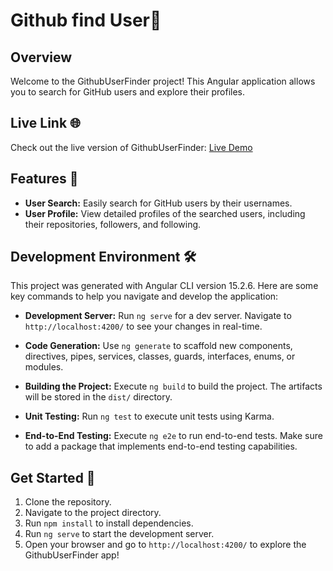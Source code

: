 # Github find User🚀

## Overview

Welcome to the GithubUserFinder project! This Angular application allows you to search for GitHub users and explore their profiles.

## Live Link 🌐

Check out the live version of GithubUserFinder: [Live Demo](https://fyle-internship-challenge-23-black.vercel.app/)

## Features 🌟

- **User Search:** Easily search for GitHub users by their usernames.
- **User Profile:** View detailed profiles of the searched users, including their repositories, followers, and following.

## Development Environment 🛠️

This project was generated with Angular CLI version 15.2.6. Here are some key commands to help you navigate and develop the application:

- **Development Server:** Run `ng serve` for a dev server. Navigate to `http://localhost:4200/` to see your changes in real-time.

- **Code Generation:** Use `ng generate` to scaffold new components, directives, pipes, services, classes, guards, interfaces, enums, or modules.

- **Building the Project:** Execute `ng build` to build the project. The artifacts will be stored in the `dist/` directory.

- **Unit Testing:** Run `ng test` to execute unit tests using Karma.

- **End-to-End Testing:** Execute `ng e2e` to run end-to-end tests. Make sure to add a package that implements end-to-end testing capabilities.

## Get Started 🚦

1. Clone the repository.
2. Navigate to the project directory.
3. Run `npm install` to install dependencies.
4. Run `ng serve` to start the development server.
5. Open your browser and go to `http://localhost:4200/` to explore the GithubUserFinder app!




